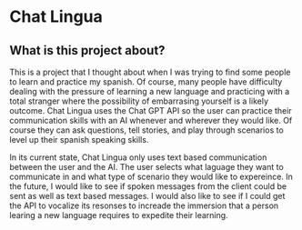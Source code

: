 # Chat Lingua

## What is this project about?
This is a project that I thought about when I was trying to find some people to learn and practice my spanish. Of course, many people have difficulty dealing with the pressure of learning a new language and practicing with a total stranger where the possibility of embarrasing yourself is a likely outcome. Chat Lingua uses the Chat GPT API so the user can practice their communication skills with an AI whenever and wherever they would like. Of course they can ask questions, tell stories, and play through scenarios to level up their spanish speaking skills.

In its current state, Chat Lingua only uses text based communication between the user and the AI. The user selects what laguage they want to communicate in and what type of scenario they would like to expereince. In the future, I would like to see if spoken messages from the client could be sent as well as text based messages. I would also like to see if I could get the API to vocalize its resonses to increade the immersion that a person learing a new language requires to expedite their learning.
